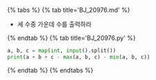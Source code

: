 {% tabs %}
{% tab title='BJ_20976.md' %}

* 세 수중 가운데 수를 출력하라

{% endtab %}
{% tab title='BJ_20976.py' %}

```py
a, b, c = map(int, input().split())
print(a + b + c - max(a, b, c) - min(a, b, c))
```

{% endtab %}
{% endtabs %}